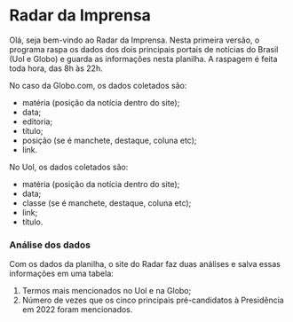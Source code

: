# Radar da Imprensa
Olá, seja bem-vindo ao Radar da Imprensa. Nesta primeira versão, o programa raspa os dados dos dois principais portais de notícias do Brasil (Uol e Globo) e guarda as informações nesta planilha. A raspagem é feita toda hora, das 8h às 22h.

No caso da Globo.com, os dados coletados são: 
- matéria (posição da notícia dentro do site);
- data;
- editoria;
- título;
- posição (se é manchete, destaque, coluna etc);
- link.

No Uol, os dados coletados são:
- matéria (posição da notícia dentro do site);
- data;
- classe (se é manchete, destaque, coluna etc);
- link;
- título.

### Análise dos dados
Com os dados da planilha, o site do Radar faz duas análises e salva essas informações em uma tabela:
1. Termos mais mencionados no Uol e na Globo;
2. Número de vezes que os cinco principais pré-candidatos à Presidência em 2022 foram mencionados.
